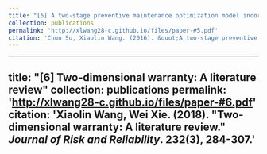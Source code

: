 ```yaml
---
title: "[5] A two-stage preventive maintenance optimization model incorporating two-dimensional extended warranty"
collection: publications
permalink: 'http://xlwang28-c.github.io/files/paper-#5.pdf'
citation: 'Chun Su, Xiaolin Wang. (2016). &quot;A two-stage preventive maintenance optimization model incorporating two-dimensional extended warranty.&quot; <i>Reliability Engineering & System Safety</i>. 155, 169-178.'
---
```

---
title: "[6] Two-dimensional warranty: A literature review"
collection: publications
permalink: 'http://xlwang28-c.github.io/files/paper-#6.pdf'
citation: 'Xiaolin Wang, Wei Xie. (2018). &quot;Two-dimensional warranty: A literature review.&quot; <i>Journal of Risk and Reliability</i>. 232(3), 284-307.'
---
